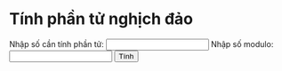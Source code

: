 <!DOCTYPE html>
<html>

<head>
    <title>Phần tử nghịch đảo</title>
    <script>
        function inverseMod() {
            var num = parseInt(document.getElementById("number").value);
            var mod = parseInt(document.getElementById("modulus").value);
            var inverseNum = 0;
            for (var i = 1; i < mod; i++) {
                if ((num * i) % mod == 1) {
                    inverseNum = i;
                    break;
                }
            }
            if (inverseNum == 0) {
                document.getElementById("result").innerHTML = "Không tồn tại phần tử nghịch đảo của " + num + " modulo " + mod;
            } else {
                document.getElementById("result").innerHTML = "Phần tử nghịch đảo của " + num + " modulo " + mod + " là " + inverseNum;
            }
        }
    </script>
</head>

<body>
    <h1>Tính phần tử nghịch đảo</h1>
    <label for="number">Nhập số cần tính phần tử:</label>
    <input type="number" id="number">
    <label for="modulus">Nhập số modulo:</label>
    <input type="number" id="modulus">
    <button onclick="inverseMod()">Tính</button>
    <p id="result"></p>
</body>

</html>
